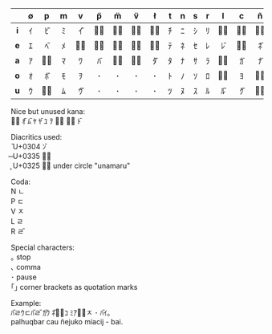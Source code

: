 |     | ∅ | p | m | v | p̈ | m̈ | v̈ | ł | t | n | s | r | l | c | ñ | j | k | h |
|:---:|:---:|:---:|:---:|:---:|:---:|:---:|:---:|:---:|:---:|:---:|:---:|:---:|:---:|:---:|:---:|:---:|:---:|:---:|
|**i**| ｲ | ﾋ̄ | ﾐ | ｲ̄ | ﾋ̵| ﾐ̥ | ｲ̵| ﾁ̥ | ﾁ | ﾆ | ｼ | ﾘ | ﾘ̥ | ｷ̥ | ﾆ̥ | ｼ̵| ｷ | ﾋ |
|**e**| ｴ | ﾍ̄ | ﾒ | ｴ̵| ﾍ̵| ﾒ̥ | ｴ̥ | ﾃ̵| ﾃ | ﾈ | ｾ | ﾚ | ﾚ̄ | ｹ̵| ﾈ̄ | ｾ̄ | ｹ | ﾍ |
|**a**| ｱ | ﾊ̥ | ﾏ | ﾜ  | ﾊ̄ | ﾏ̥ | ﾜ̵| ﾀ̄ | ﾀ | ﾅ | ｻ | ﾗ | ﾗ̥ | ｶ̄ | ﾅ̄ | ｻ̄ | ｶ | ﾊ |
|**o**| ｵ | ﾎ̄ | ﾓ | ｦ  | ･   | ･   | ･   | ･  | ﾄ | ﾉ | ｿ | ﾛ | ﾛ̥ | ﾖ | ﾉ̵| ｿ̵| ｺ | ﾎ |
|**u**| ｳ | ﾌ̥ | ﾑ | ｳ̄ | ･   | ･   | ･   | ･  | ﾂ | ﾇ | ｽ | ﾙ | ﾙ̄ |ｸ̄ | ﾇ̥ | ｽ̵| ｸ | ﾌ |

Nice but unused kana:  
ｸ̵	ｵ̄ 	ﾑ̄ 	ﾔ	ﾔ̄ 	ﾕ	ｦ	ｸ̵	ﾗ̵	ﾄ̄ 

Diacritics used:  
 ̄  U+0304 ﾝ̄  
 ̶ U+0335 ﾝ̵  
 ̥  U+0325 ﾝ̥	under circle "unamaru"  

Coda:  
N ﾤ  
P ﾧ  
V ﾸ  
L ﾩ  
R ﾩ̄  

Special characters:  
｡	stop  
､	comma  
･	pause  
｢｣	corner brackets as quotation marks  


Example:  
ﾊ̄ﾩｳﾧﾊ̄ﾩ̄  ｶ̄ｳ  ﾈ̄ｽ̵ｺ  ﾐｱｷ̥ﾸ ･ ﾊ̄ｲ｡  
palhuqbar cau ñejuko miacij - bai.
